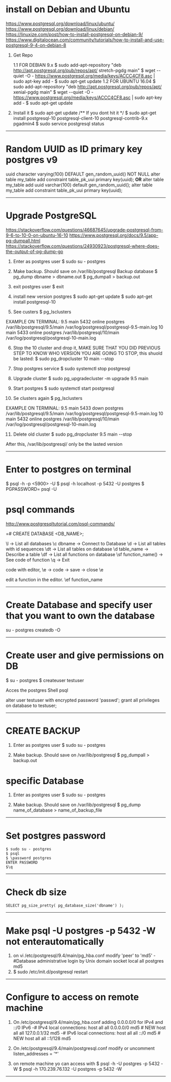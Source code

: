 # install on Debian and Ubuntu
https://www.postgresql.org/download/linux/ubuntu/
https://www.postgresql.org/download/linux/debian/
https://linuxize.com/post/how-to-install-postgresql-on-debian-9/
https://www.digitalocean.com/community/tutorials/how-to-install-and-use-postgresql-9-4-on-debian-8

1. Get Repo

	1.1 FOR DEBIAN 9.x
		$ sudo add-apt-repository "deb http://apt.postgresql.org/pub/repos/apt/ stretch-pgdg main"
		$ wget --quiet -O - https://www.postgresql.org/media/keys/ACCC4CF8.asc | sudo apt-key add -
		$ sudo apt-get update
	1.2 FOR UBUNTU 16.04
		$ sudo add-apt-repository "deb http://apt.postgresql.org/pub/repos/apt/ xenial-pgdg main"
		$ wget --quiet -O - https://www.postgresql.org/media/keys/ACCC4CF8.asc | sudo apt-key add -
		$ sudo apt-get update

2. Install it
$ sudo apt-get update /** If you dont hit it */
$ sudo apt-get install postgresql-10 postgresql-client-10 postgresql-contrib-9.x pgadmin4
$ sudo service postgresql status

-------------------------------------------------------------------------------------------------------------------------------

# Random UUID as ID primary key postgres v9
uuid character varying(100) DEFAULT gen_random_uuid() NOT NULL
alter table my_table add constraint table_pk_uui primary key(uuid);
**OR**
alter table my_table add uuid varchar(100) default gen_random_uuid();
alter table my_table add constraint table_pk_uui primary key(uuid);

-------------------------------------------------------------------------------------------------------------------------------

# Upgrade PostgreSQL
https://stackoverflow.com/questions/46687645/upgrade-postgresql-from-9-6-to-10-0-on-ubuntu-16-10
https://www.postgresql.org/docs/9.5/app-pg-dumpall.html
https://stackoverflow.com/questions/24930923/postgresql-where-does-the-output-of-pg-dump-go

1. Enter as postgres user
$ sudo su - postgres

2. Make backup. Should save on /var/lib/postgresql Backup database $ pg_dump dbname > dbname.out
$ pg_dumpall > backup.out

3. exit postgres user
$ exit

4. install new version postgres
$ sudo apt-get update
$ sudo apt-get install postgresql-10

5. See custers
$ pg_lsclusters

EXAMPLE ON TERMINAL:
9.5 main    5432 online postgres /var/lib/postgresql/9.5/main /var/log/postgresql/postgresql-9.5-main.log
10  main    5433 online postgres /var/lib/postgresql/10/main  /var/log/postgresql/postgresql-10-main.log

6. Stop the 10 cluster and drop it, MAKE SURE THAT YOU DID PREVIOUS STEP TO KNOW WHO VERSION YOU ARE GOING TO STOP, this shuold be lasted:
$ sudo pg_dropcluster 10 main --stop

7. Stop postgres service
$ sudo systemctl stop postgresql 

8. Upgrade cluster
$ sudo pg_upgradecluster -m upgrade 9.5 main

9. Start postgres
$ sudo systemctl start postgresql

10. Se clusters again
$ pg_lsclusters

EXAMPLE ON TERMINAL:
9.5 main    5433 down   postgres /var/lib/postgresql/9.5/main /var/log/postgresql/postgresql-9.5-main.log
10  main    5432 online postgres /var/lib/postgresql/10/main  /var/log/postgresql/postgresql-10-main.log

11. Delete old cluster
$ sudo pg_dropcluster 9.5 main --stop

After this, /var/lib/postgresql/ only be the lasted version

-------------------------------------------------------------------------------------------------------------------------------

# Enter to postgres on terminal

$ psql -h <host> -p <5900> -U <username>
$ psql -h localhost -p 5432 -U postgres
$ PGPASSWORD=<password> psql -U <username> <dbname>

# psql commands
http://www.postgresqltutorial.com/psql-commands/

=# CREATE DATABASE <DB_NAME>;

\l -> List all databases
\c dbname -> Connect to Database
\d -> List all tables with id sequences
\dt -> List all tables on database
\d table_name -> Describe a table
\df -> List all functions on database
\sf function_name() -> See code of function
\q -> Exit

code with editor, \e -> code -> save -> close
\e

edit a function in the editor.
\ef function_name

-------------------------------------------------------------------------------------------------------------------------------

# Create Database and specify user that you want to own the database

su - postgres
createdb -O <user> <dbname>

-------------------------------------------------------------------------------------------------------------------------------

# Create user and give permissions on DB

$ su - postgres
$ createuser testuser

Acces the postgres Shell psql

alter user testuser with encrypted password 'passwd';
grant all privileges on database <database> to testuser;

-------------------------------------------------------------------------------------------------------------------------------

# CREATE BACKUP

1. Enter as postgres user
$ sudo su - postgres

2. Make backup. Should save on /var/lib/postgresql
$ pg_dumpall > backup.out

# specific Database

1. Enter as postgres user
$ sudo su - postgres

2. Make backup. Should save on /var/lib/postgresql
$ pg_dump name_of_database > name_of_backup_file

-------------------------------------------------------------------------------------------------------------------------------

# Set postgres password
```
$ sudo su - postgres
$ psql
$ \password postgres
ENTER PASSWORD
$\q
```

-------------------------------------------------------------------------------------------------------------------------------

# Check db size
```
SELECT pg_size_pretty( pg_database_size('dbname') );
```

-------------------------------------------------------------------------------------------------------------------------------

# Make psql -U postgres -p 5432 -W not enterautomatically
1. on vi /etc/postgresql/9.4/main/pg_hba.conf modify 'peer' to 'md5'
-#Database administrative login by Unix domain socket 
local   all             postgres 	md5
3. $ sudo /etc/init.d/postgresql restart

-------------------------------------------------------------------------------------------------------------------------------

# Configure to access on remote machine
1. On /etc/postgresql/9.4/main/pg_hba.conf adding 0.0.0.0/0 for IPv4 and ::/0 IPv6
-# IPv4 local connections:
host    all             all             0.0.0.0/0               md5 # NEW
host    all             all             127.0.0.1/32            md5
-# IPv6 local connections:
host    all             all             ::/0                    md5 # NEW
host    all             all             ::1/128                 md5

2. On /etc/postgresql/9.4/main/postgresql.conf modify or uncomment
listen_addresses = '*'

3. on remote machine yo can access with
$ psql -h <IP> -U postgres -p 5432 -W
$ psql -h 170.239.76.132 -U postgres -p 5432 -W

-------------------------------------------------------------------------------------------------------------------------------
